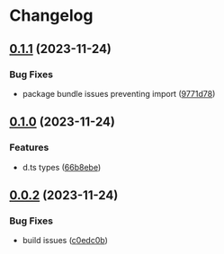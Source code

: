 # Changelog

## [0.1.1](https://github.com/yamcodes/ui/compare/v0.1.0...v0.1.1) (2023-11-24)


### Bug Fixes

* package bundle issues preventing import ([9771d78](https://github.com/yamcodes/ui/commit/9771d78600f5ddda5db35463934da98e85c7b1be))

## [0.1.0](https://github.com/yamcodes/ui/compare/v0.0.2...v0.1.0) (2023-11-24)


### Features

* d.ts types ([66b8ebe](https://github.com/yamcodes/ui/commit/66b8ebe2993444928a8f1fedd644fc7b4e54940a))

## [0.0.2](https://github.com/yamcodes/ui/compare/v0.0.1...v0.0.2) (2023-11-24)

### Bug Fixes

- build issues ([c0edc0b](https://github.com/yamcodes/ui/commit/c0edc0bb3992c08109fd1f3bc7060abd8f736be6))
